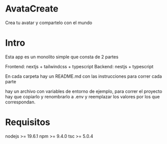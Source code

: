 # AvataCreate

Crea tu avatar y compartelo con el mundo

# Intro

Esta app es un monolito simple que consta de 2 partes

Frontend: nextjs + tailwindcss + typescript
Backend: nestjs + typescript

En cada carpeta hay un README.md con las instrucciones para correr cada parte

hay un archivo con variables de entorno de ejemplo, para correr el proyecto hay que copiarlo y renombrarlo a .env y reemplazar los valores por los que correspondan.

# Requisitos

nodejs >= 19.6.1
npm >= 9.4.0
tsc >= 5.0.4
